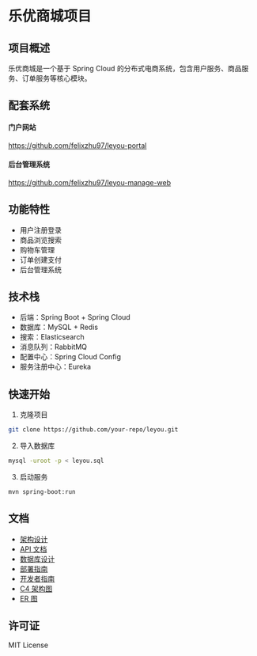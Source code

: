 # 乐优商城项目

## 项目概述

乐优商城是一个基于 Spring Cloud 的分布式电商系统，包含用户服务、商品服务、订单服务等核心模块。

## 配套系统

#### 门户网站
https://github.com/felixzhu97/leyou-portal
#### 后台管理系统
https://github.com/felixzhu97/leyou-manage-web

## 功能特性

- 用户注册登录
- 商品浏览搜索
- 购物车管理
- 订单创建支付
- 后台管理系统

## 技术栈

- 后端：Spring Boot + Spring Cloud
- 数据库：MySQL + Redis
- 搜索：Elasticsearch
- 消息队列：RabbitMQ
- 配置中心：Spring Cloud Config
- 服务注册中心：Eureka

## 快速开始

1. 克隆项目

```bash
git clone https://github.com/your-repo/leyou.git
```

2. 导入数据库

```bash
mysql -uroot -p < leyou.sql
```

3. 启动服务

```bash
mvn spring-boot:run
```

## 文档

- [架构设计](docs/ARCHITECTURE.md)
- [API 文档](docs/API_DOCUMENTATION.md)
- [数据库设计](docs/DATABASE_DESIGN.md)
- [部署指南](docs/DEPLOYMENT_GUIDE.md)
- [开发者指南](docs/DEVELOPER_GUIDE.md)
- [C4 架构图](docs/C4_ARCHITECTURE.puml)
- [ER 图](docs/ER_DIAGRAM.puml)

## 许可证

MIT License
